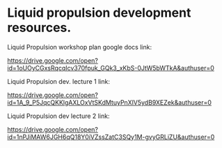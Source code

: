 Liquid propulsion development resources.
============

Liquid Propulsion workshop plan google docs link:

https://drive.google.com/open?id=1oUOyCGxsRqcqIcv370fpuk_GQk3_xKbS-0JtW5bWTkA&authuser=0

Liquid Propulsion dev. lecture 1 link:

https://drive.google.com/open?id=1A_9_P5JqcQKKlgAXLOxVtSKdMtuyPnXlV5ydB9XEZek&authuser=0

Liquid Propulsion dev lecture 2 link:

https://drive.google.com/open?id=1nPJiMAW6JGH6qQ18Y0iVZssZatC3SQy1M-gvyGRLiZU&authuser=0
